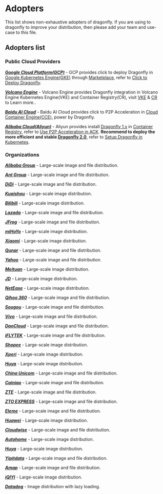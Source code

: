 # Adopters

This list shows non-exhaustive adopters of dragonfly. If you are using to dragonfly to improve your distribution,
then please add your team and use-case to this file.

## Adopters list

### Public Cloud Providers

**_[Google Cloud Platform(GCP)](https://cloud.google.com/)_** - GCP provides click to deploy Dragonfly in
[Google Kubernetes Engine(GKE)](https://cloud.google.com/kubernetes-engine) through [Marketplace](https://console.cloud.google.com/marketplace),
refer to [Click to Deploy Dragonfly](https://console.cloud.google.com/marketplace/product/google/dragonfly).

**_[Volcano Engine](https://www.volcengine.com/)_** - Volcano Engine provides Dragonfly integration in
Volcano Engine Kubernetes Engine(VKE) and Container Registry(CR),
visit [VKE](https://www.volcengine.com/product/vke) & [CR](https://www.volcengine.com/product/cr) to Learn more..

**_[Baidu AI Cloud](https://intl.cloud.baidu.com/)_** - Baidu AI Cloud provides click to P2P Acceleration in
[Cloud Container Engine(CCE)](https://intl.cloud.baidu.com/product/cce.html), power by Dragonfly.

**_[Alibaba Cloud(Aliyun)](https://www.alibabacloud.com/)_** - Aliyun provides install
[Dragonfly 1.x](https://github.com/dragonflyoss/Dragonfly) in
[Container Registry](https://www.alibabacloud.com/product/container-registry), refer to
[Use P2P Acceleration in ACK](https://www.alibabacloud.com/help/en/container-registry/latest/use-the-p2p-acceleration-feature-in-ask-and-ack-clusters).
**Recommend to deploy the more efficient and stable
[Dragonfly 2.0](https://github.com/dragonflyoss/dragonfly)**,
refer to [Setup Dragonfly in Kubernetes](https://d7y.io/docs/getting-started/quick-start/kubernetes/).

### Organizations

**_[Alibaba Group](https://www.alibabagroup.com/)_** - Large-scale image and file distribution.

**_[Ant Group](https://www.antgroup.com/)_** - Large-scale image and file distribution.

**_[DiDi](https://www.didiglobal.com/)_** - Large-scale image and file distribution.

**_[Kuaishou](https://kuaishou.com/)_** - Large-scale image distribution.

**_[Bilibili](https://www.bilibili.com/)_** - Large-scale image distribution.

**_[Lazada](https://lazada.com)_** - Large-scale image and file distribution.

**_[JFrog](https://jfrog.com/)_** - Large-scale image and file distribution.

**_[miHoYo](https://www.mihoyo.com/)_** - Large-scale image distribution.

**_[Xiaomi](https://www.mi.com/global/)_** - Large-scale image distribution.

**_[Qunar](https://www.qunar.com/)_** - Large-scale image and file distribution.

**_[Yahoo](https://www.yahoo.com/)_** - Large-scale image and file distribution.

**_[Meituan](https://about.meituan.com/)_** - Large-scale image distribution.

**_[JD](https://corporate.jd.com/)_** - Large-scale image distribution.

**_[NetEase](https://www.neteasegames.com/)_** - Large-scale image distribution.

**_[Qihoo 360](https://www.360totalsecurity.com/)_** - Large-scale image and file distribution.

**_[Sougou](https://www.sogou.com/)_** - Large-scale image and file distribution.

**_[Vivo](https://www.vivo.com/)_** - Large-scale image and file distribution.

**_[DaoCloud](https://www.daocloud.io/)_** - Large-scale image and file distribution.

**_[iFLYTEK](https://iflytek.com/)_** - Large-scale image and file distribution.

**_[Shopee](https://shopee.com/)_** - Large-scale image distribution.

**_[Xperi](https://xperi.com/)_** - Large-scale image distribution.

**_[Huya](https://www.huya.com/)_** - Large-scale image distribution.

**_[China Unicom](http://www.chinaunicom.com/)_** - Large-scale image and file distribution.

**_[Cainiao](https://global.cainiao.com/)_** - Large-scale image and file distribution.

**_[ZTE](https://zte.com.cn/)_** - Large-scale image and file distribution.

**_[ZTO EXPRESS](https://www.zto.com/)_** - Large-scale image and file distribution.

**_[Eleme](https://www.ele.me/)_** - Large-scale image and file distribution.

**_[Huawei](https://huawei.com)_** - Large-scale image distribution.

**_[Cloudwise](https://www.cloudwise.cool/)_** - Large-scale image and file distribution.

**_[Autohome](https://www.autohome.com.cn/)_** - Large-scale image distribution.

**_[Huya](https://www.huya.com/)_** - Large-scale image distribution.

**_[Yipitdata](https://www.yipitdata.com/)_** - Large-scale image and file distribution.

**_[Amap](https://mobile.amap.com/)_** - Large-scale image and file distribution.

**_[iQIYI](https://www.iqiyi.com/)_** - Large-scale image distribution.

**_[Datadog](https://www.datadoghq.com/)_** - Image distribution with lazy loading.
